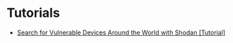 # Tutorials

* [Search for Vulnerable Devices Around the World with Shodan [Tutorial]](https://youtu.be/oDkg1zz6xlw)